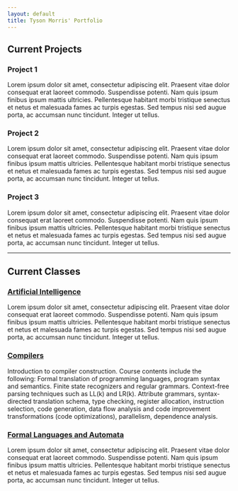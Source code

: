 ```yaml
---
layout: default
title: Tyson Morris' Portfolio
---
```


## Current Projects

### Project 1

Lorem ipsum dolor sit amet, consectetur adipiscing elit. Praesent vitae dolor consequat erat laoreet commodo. Suspendisse potenti. Nam quis ipsum finibus ipsum mattis ultricies. Pellentesque habitant morbi tristique senectus et netus et malesuada fames ac turpis egestas. Sed tempus nisi sed augue porta, ac accumsan nunc tincidunt. Integer ut tellus.

### Project 2
Lorem ipsum dolor sit amet, consectetur adipiscing elit. Praesent vitae dolor consequat erat laoreet commodo. Suspendisse potenti. Nam quis ipsum finibus ipsum mattis ultricies. Pellentesque habitant morbi tristique senectus et netus et malesuada fames ac turpis egestas. Sed tempus nisi sed augue porta, ac accumsan nunc tincidunt. Integer ut tellus.

### Project 3
Lorem ipsum dolor sit amet, consectetur adipiscing elit. Praesent vitae dolor consequat erat laoreet commodo. Suspendisse potenti. Nam quis ipsum finibus ipsum mattis ultricies. Pellentesque habitant morbi tristique senectus et netus et malesuada fames ac turpis egestas. Sed tempus nisi sed augue porta, ac accumsan nunc tincidunt. Integer ut tellus.
<hr>

## Current Classes

### <a href="/Classes/AI">Artificial Intelligence</a>
Lorem ipsum dolor sit amet, consectetur adipiscing elit. Praesent vitae dolor consequat erat laoreet commodo. Suspendisse potenti. Nam quis ipsum finibus ipsum mattis ultricies. Pellentesque habitant morbi tristique senectus et netus et malesuada fames ac turpis egestas. Sed tempus nisi sed augue porta, ac accumsan nunc tincidunt. Integer ut tellus.

### <a href="/Classes/Compilers">Compilers</a>
Introduction to compiler construction. Course contents include the following: Formal 
translation of programming languages, program syntax and semantics. Finite state 
recognizers and regular grammars. Context-free parsing techniques such as LL(k) and LR(k).
Attribute grammars, syntax-directed translation schema, type checking, register allocation,
instruction selection, code generation, data flow analysis and code improvement
transformations (code optimizations), parallelism, dependence analysis.

### <a href="/Classes/FormalLanguages">Formal Languages and Automata</a>
Lorem ipsum dolor sit amet, consectetur adipiscing elit. Praesent vitae dolor consequat erat laoreet commodo. Suspendisse potenti. Nam quis ipsum finibus ipsum mattis ultricies. Pellentesque habitant morbi tristique senectus et netus et malesuada fames ac turpis egestas. Sed tempus nisi sed augue porta, ac accumsan nunc tincidunt. Integer ut tellus.